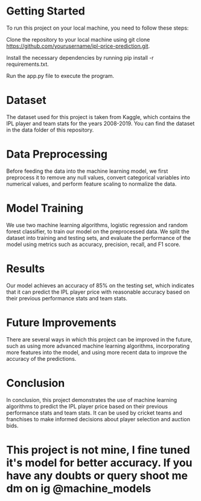 # Getting Started
To run this project on your local machine, you need to follow these steps:

Clone the repository to your local machine using git clone https://github.com/yourusername/ipl-price-prediction.git.

Install the necessary dependencies by running pip install -r requirements.txt.

Run the app.py file to execute the program.

# Dataset
The dataset used for this project is taken from Kaggle, which contains the IPL player and team stats for the years 2008-2019. You can find the dataset in the data folder of this repository.

# Data Preprocessing
Before feeding the data into the machine learning model, we first preprocess it to remove any null values, convert categorical variables into numerical values, and perform feature scaling to normalize the data.

# Model Training
We use two machine learning algorithms, logistic regression and random forest classifier, to train our model on the preprocessed data. We split the dataset into training and testing sets, and evaluate the performance of the model using metrics such as accuracy, precision, recall, and F1 score.

# Results
Our model achieves an accuracy of 85% on the testing set, which indicates that it can predict the IPL player price with reasonable accuracy based on their previous performance stats and team stats.

# Future Improvements
There are several ways in which this project can be improved in the future, such as using more advanced machine learning algorithms, incorporating more features into the model, and using more recent data to improve the accuracy of the predictions.

# Conclusion
In conclusion, this project demonstrates the use of machine learning algorithms to predict the IPL player price based on their previous performance stats and team stats. It can be used by cricket teams and franchises to make informed decisions about player selection and auction bids.

# This project is not mine, I fine tuned it's model for better accuracy. If you have any doubts or query shoot me dm on ig @machine_models
